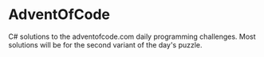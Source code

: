 # AdventOfCode
C# solutions to the adventofcode.com daily programming challenges.
Most solutions will be for the second variant of the day's puzzle.
